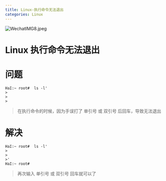 ```yaml
---
title: Linux-执行命令无法退出
categories: Linux
---
```


![WechatIMG8.jpeg](https://upload-images.jianshu.io/upload_images/15325592-45d5aa926d1c1e3c.jpeg?imageMogr2/auto-orient/strip%7CimageView2/2/w/1240)
<!-- more -->

# Linux 执行命令无法退出

# 问题
```
HaI:~ root#  ls -l'
>
>
>
```
>在执行命令的时候，因为手误打了 单引号 或 双引号 后回车，导致无法退出

# 解决
```
HaI:~ root#  ls -l'
>
>
>'
HaI:~ root# 
```
>再次输入 单引号 或 双引号 回车就可以了
